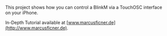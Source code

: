 This project shows how you can control a BlinkM
via a TouchOSC interface on your iPhone.

In-Depth Tutorial available at [www.marcusficner.de](http://www.marcusficner.de).
